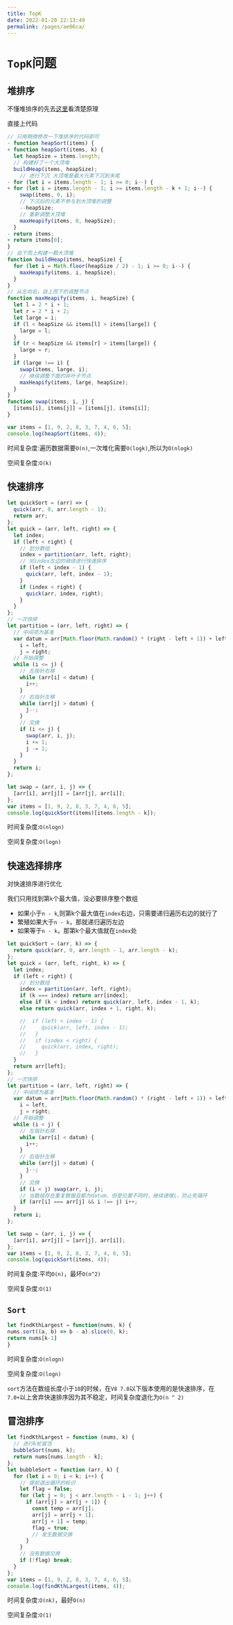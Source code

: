 ```yaml
---
title: TopK
date: 2022-01-20 22:13:49
permalink: /pages/ae06ca/
---
```


# `TopK`问题

## 堆排序<badge text="得10分" />

不懂堆排序的先去[这里](/pages/78e948/#堆排序)看清楚原理

直接上代码

```js
// 只用稍微修改一下堆排序的代码即可
- function heapSort(items) {
+ function heapSort(items, k) {
  let heapSize = items.length;
  // 构建好了一个大顶堆
  buildHeap(items, heapSize);
	// 进行下沉 大顶堆是最大元素下沉到末尾
- for (let i = items.length - 1; i >= 0; i--) {
+ for (let i = items.length - 1; i >= items.length - k + 1; i--) {  
    swap(items, 0, i);
    // 下沉后的元素不参与到大顶堆的调整
    --heapSize;
    // 重新调整大顶堆
    maxHeapify(items, 0, heapSize);
  }
- return items;
+ return items[0];
}
// 自下而上构建一颗大顶堆
function buildHeap(items, heapSize) {
  for (let i = Math.floor(heapSize / 2) - 1; i >= 0; i--) {
    maxHeapify(items, i, heapSize);
  }
}
// 从左向右，自上而下的调整节点
function maxHeapify(items, i, heapSize) {
  let l = 2 * i + 1;
  let r = 2 * i + 2;
  let large = i;
  if (l < heapSize && items[l] > items[large]) {
    large = l;
  }
  if (r < heapSize && items[r] > items[large]) {
    large = r;
  }
  if (large !== i) {
    swap(items, large, i);
    // 继续调整下面的非叶子节点
    maxHeapify(items, large, heapSize);
  }
}
function swap(items, i, j) {
  [items[i], items[j]] = [items[j], items[i]];
}

var items = [1, 9, 2, 8, 3, 7, 4, 6, 5];
console.log(heapSort(items, 4));
```

时间复杂度:遍历数据需要`O(n)`,一次堆化需要`O(logk)`,所以为`O(nlogk)`

空间复杂度:`O(k)`

## 快速排序<badge text="得5分" />

```javascript
let quickSort = (arr) => {
  quick(arr, 0, arr.length - 1);
  return arr;
};
let quick = (arr, left, right) => {
  let index;
  if (left < right) {
    // 划分数组
    index = partition(arr, left, right);
    // 对index左边的继续进行快速排序
    if (left < index - 1) {
      quick(arr, left, index - 1);
    }
    if (index < right) {
      quick(arr, index, right);
    }
  }
};
// 一次快排
let partition = (arr, left, right) => {
  // 中间项为基准
  var datum = arr[Math.floor(Math.random() * (right - left + 1)) + left],
    i = left,
    j = right;
  // 开始调整
  while (i <= j) {
    // 左指针右移
    while (arr[i] < datum) {
      i++;
    }
    // 右指针左移
    while (arr[j] > datum) {
      j--;
    }
    // 交换
    if (i <= j) {
      swap(arr, i, j);
      i += 1;
      j -= 1;
    }
  }
  return i;
};

let swap = (arr, i, j) => {
  [arr[i], arr[j]] = [arr[j], arr[i]];
};
var items = [1, 9, 2, 8, 3, 7, 4, 6, 5];
console.log(quickSort(items)[items.length - k]);
```

时间复杂度:`O(nlogn)`

空间复杂度:`O(logn)`

## 快速选择排序

对快速排序进行优化

我们只用找到第`k`个最大值，没必要排序整个数组

- 如果小于`n - k`,则第k个最大值在`index`右边，只需要递归遍历右边的就行了
- 繁殖如果大于`n - k`，那就递归遍历左边
- 如果等于`n - k`，那第k个最大值就在`index`处

```js
let quickSort = (arr, k) => {
  return quick(arr, 0, arr.length - 1, arr.length - k);
};
let quick = (arr, left, right, k) => {
  let index;
  if (left < right) {
    // 划分数组
    index = partition(arr, left, right);
    if (k === index) return arr[index];
    else if (k < index) return quick(arr, left, index - 1, k);
    else return quick(arr, index + 1, right, k);

    //  if (left < index - 1) {
    //     quick(arr, left, index - 1);
    //   }
    //   if (index < right) {
    //     quick(arr, index, right);
    //   }
  }
  return arr[left];
};
// 一次快排
let partition = (arr, left, right) => {
  // 中间项为基准
  var datum = arr[Math.floor(Math.random() * (right - left + 1)) + left],
    i = left,
    j = right;
  // 开始调整
  while (i < j) {
    // 左指针右移
    while (arr[i] < datum) {
      i++;
    }
    // 右指针左移
    while (arr[j] > datum) {
      j--;
    }
    // 交换
    if (i < j) swap(arr, i, j);
    // 当数组存在重复数据且都为datum，但是位置不同时，继续递增i，防止死循环
    if (arr[i] === arr[j] && i !== j) i++;
  }
  return i;
};

let swap = (arr, i, j) => {
  [arr[i], arr[j]] = [arr[j], arr[i]];
};
var items = [1, 9, 2, 8, 3, 7, 4, 6, 5];
console.log(quickSort(items, 4));
```

时间复杂度:平均`O(n)`，最坏`O(n^2)`

空间复杂度:`O(1)`

## `Sort` <badge text="得2分" />

```js
let findKthLargest = function(nums, k) {
nums.sort((a, b) => b - a).slice(0, k);
return nums[k-1]
}
```

时间复杂度:`O(nlogn)`

空间复杂度:`O(logn)`

`sort`方法在数组长度小于`10`的时候，在`V8 7.0`以下版本使用的是快速排序，在`7.0+`以上舍弃快速排序因为其不稳定，时间复杂度退化为`O(n ^ 2)`

## 冒泡排序<badge text="得5分" />

```js
let findKthLargest = function (nums, k) {
  // 进行k轮冒泡
  bubbleSort(nums, k);
  return nums[nums.length - k];
};
let bubbleSort = function (arr, k) {
  for (let i = 0; i < k; i++) {
    // 提前退出循环的标识
    let flag = false;
    for (let j = 0; j < arr.length - i - 1; j++) {
      if (arr[j] > arr[j + 1]) {
        const temp = arr[j];
        arr[j] = arr[j + 1];
        arr[j + 1] = temp;
        flag = true;
        // 发生数据交换
      }
    }
    // 没有数据交换
    if (!flag) break;
  }
};
var items = [1, 9, 2, 8, 3, 7, 4, 6, 5];
console.log(findKthLargest(items, 4));
```

时间复杂度:`O(nk)`，最好`O(n)`

空间复杂度:`O(1)`
